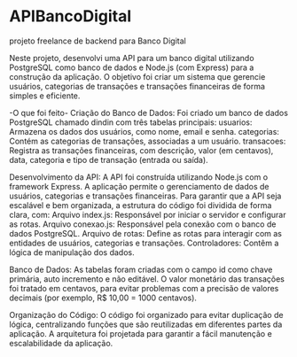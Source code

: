 # APIBancoDigital
projeto freelance de backend para Banco Digital


Neste projeto, desenvolvi uma API para um banco digital utilizando PostgreSQL como banco de dados e Node.js (com Express) para a construção da aplicação. O objetivo foi criar um sistema que gerencie usuários, categorias de transações e transações financeiras de forma simples e eficiente.

-O que foi feito-
Criação do Banco de Dados:
Foi criado um banco de dados PostgreSQL chamado dindin com três tabelas principais:
usuarios: Armazena os dados dos usuários, como nome, email e senha.
categorias: Contém as categorias de transações, associadas a um usuário.
transacoes: Registra as transações financeiras, com descrição, valor (em centavos), data, categoria e tipo de transação (entrada ou saída).

Desenvolvimento da API:
A API foi construída utilizando Node.js com o framework Express.
A aplicação permite o gerenciamento de dados de usuários, categorias e transações financeiras.
Para garantir que a API seja escalável e bem organizada, a estrutura do código foi dividida de forma clara, com:
Arquivo index.js: Responsável por iniciar o servidor e configurar as rotas.
Arquivo conexao.js: Responsável pela conexão com o banco de dados PostgreSQL.
Arquivo de rotas: Define as rotas para interagir com as entidades de usuários, categorias e transações.
Controladores: Contêm a lógica de manipulação dos dados.

Banco de Dados:
As tabelas foram criadas com o campo id como chave primária, auto incremento e não editável.
O valor monetário das transações foi tratado em centavos, para evitar problemas com a precisão de valores decimais (por exemplo, R$ 10,00 = 1000 centavos).

Organização do Código:
O código foi organizado para evitar duplicação de lógica, centralizando funções que são reutilizadas em diferentes partes da aplicação.
A arquitetura foi projetada para garantir a fácil manutenção e escalabilidade da aplicação.
